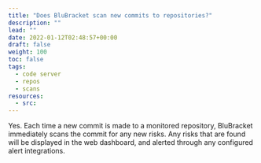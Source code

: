 ```yaml
---
title: "Does BluBracket scan new commits to repositories?"
description: ""
lead: ""
date: 2022-01-12T02:48:57+00:00
draft: false
weight: 100
toc: false
tags:
  - code server
  - repos
  - scans
resources:
  - src:
---
```


Yes. Each time a new commit is made to a monitored repository, BluBracket immediately scans the commit for any new risks. Any risks that are found will be displayed in the web dashboard, and alerted through any configured alert integrations.
